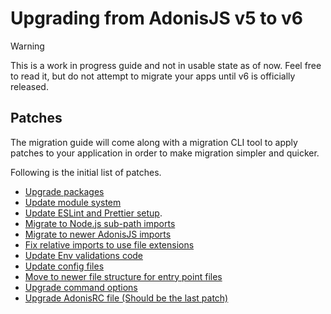 # Upgrading from AdonisJS v5 to v6

> [!WARNING]
> This is a work in progress guide and not in usable state as of now. Feel free to read it, but do not attempt to migrate your apps until v6 is officially released.

## Patches
The migration guide will come along with a migration CLI tool to apply patches to your application in order to make migration simpler and quicker.

Following is the initial list of patches.

- [Upgrade packages](./patches/upgrade_packages.md)
- [Update module system](./patches/update_module_system.md)
- [Update ESLint and Prettier setup](./patches/update_eslint_prettier_setup.md).
- [Migrate to Node.js sub-path imports](./patches/upgrade_aliases.md)
- [Migrate to newer AdonisJS imports](./patches/migrate_to_newer_imports.md)
- [Fix relative imports to use file extensions](./patches/fix_relative_imports.md)
- [Update Env validations code](./patches/update_env_validations_code.md)
- [Update config files](./patches/update_config_files.md)
- [Move to newer file structure for entry point files](./patches/upgrade_entrypoints.md)
- [Upgrade command options](./patches/upgrade_commands_options.md)
- [Upgrade AdonisRC file (Should be the last patch)](./patches/upgrade_adonisrc_file.md)
